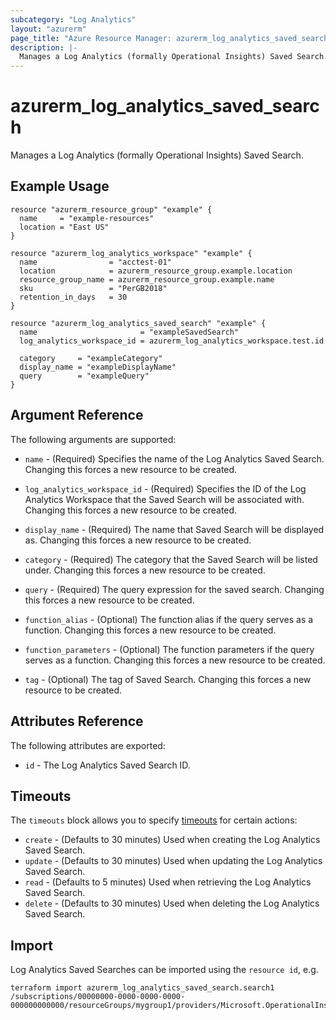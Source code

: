 ```yaml
---
subcategory: "Log Analytics"
layout: "azurerm"
page_title: "Azure Resource Manager: azurerm_log_analytics_saved_search"
description: |-
  Manages a Log Analytics (formally Operational Insights) Saved Search.
---
```


# azurerm_log_analytics_saved_search

Manages a Log Analytics (formally Operational Insights) Saved Search.

## Example Usage

```hcl
resource "azurerm_resource_group" "example" {
  name     = "example-resources"
  location = "East US"
}

resource "azurerm_log_analytics_workspace" "example" {
  name                = "acctest-01"
  location            = azurerm_resource_group.example.location
  resource_group_name = azurerm_resource_group.example.name
  sku                 = "PerGB2018"
  retention_in_days   = 30
}

resource "azurerm_log_analytics_saved_search" "example" {
  name                       = "exampleSavedSearch"
  log_analytics_workspace_id = azurerm_log_analytics_workspace.test.id

  category     = "exampleCategory"
  display_name = "exampleDisplayName"
  query        = "exampleQuery"
}
```

## Argument Reference

The following arguments are supported:

* `name` - (Required) Specifies the name of the Log Analytics Saved Search. Changing this forces a new resource to be created.

* `log_analytics_workspace_id` - (Required) Specifies the ID of the Log Analytics Workspace that the Saved Search will be associated with. Changing this forces a new resource to be created.

* `display_name` - (Required) The name that Saved Search will be displayed as. Changing this forces a new resource to be created.

* `category` - (Required) The category that the Saved Search will be listed under. Changing this forces a new resource to be created.

* `query` - (Required) The query expression for the saved search. Changing this forces a new resource to be created.

* `function_alias` - (Optional) The function alias if the query serves as a function. Changing this forces a new resource to be created.

* `function_parameters` - (Optional) The function parameters if the query serves as a function. Changing this forces a new resource to be created.

* `tag` - (Optional) The tag of Saved Search. Changing this forces a new resource to be created.

## Attributes Reference

The following attributes are exported:

* `id` - The Log Analytics Saved Search ID.

## Timeouts

The `timeouts` block allows you to specify [timeouts](https://www.terraform.io/docs/configuration/resources.html#timeouts) for certain actions:

* `create` - (Defaults to 30 minutes) Used when creating the Log Analytics Saved Search.
* `update` - (Defaults to 30 minutes) Used when updating the Log Analytics Saved Search.
* `read` - (Defaults to 5 minutes) Used when retrieving the Log Analytics Saved Search.
* `delete` - (Defaults to 30 minutes) Used when deleting the Log Analytics Saved Search.

## Import

Log Analytics Saved Searches can be imported using the `resource id`, e.g.

```shell
terraform import azurerm_log_analytics_saved_search.search1 /subscriptions/00000000-0000-0000-0000-000000000000/resourceGroups/mygroup1/providers/Microsoft.OperationalInsights/workspaces/workspace1/savedSearches/search1
```
